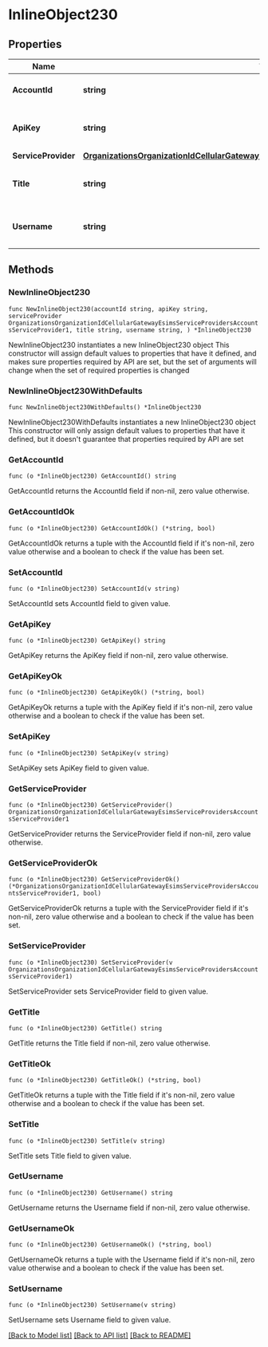 # InlineObject230

## Properties

Name | Type | Description | Notes
------------ | ------------- | ------------- | -------------
**AccountId** | **string** | Service provider account ID | 
**ApiKey** | **string** | Service provider account API key | 
**ServiceProvider** | [**OrganizationsOrganizationIdCellularGatewayEsimsServiceProvidersAccountsServiceProvider1**](OrganizationsOrganizationIdCellularGatewayEsimsServiceProvidersAccountsServiceProvider1.md) |  | 
**Title** | **string** | Service provider account name | 
**Username** | **string** | Service provider account username | 

## Methods

### NewInlineObject230

`func NewInlineObject230(accountId string, apiKey string, serviceProvider OrganizationsOrganizationIdCellularGatewayEsimsServiceProvidersAccountsServiceProvider1, title string, username string, ) *InlineObject230`

NewInlineObject230 instantiates a new InlineObject230 object
This constructor will assign default values to properties that have it defined,
and makes sure properties required by API are set, but the set of arguments
will change when the set of required properties is changed

### NewInlineObject230WithDefaults

`func NewInlineObject230WithDefaults() *InlineObject230`

NewInlineObject230WithDefaults instantiates a new InlineObject230 object
This constructor will only assign default values to properties that have it defined,
but it doesn't guarantee that properties required by API are set

### GetAccountId

`func (o *InlineObject230) GetAccountId() string`

GetAccountId returns the AccountId field if non-nil, zero value otherwise.

### GetAccountIdOk

`func (o *InlineObject230) GetAccountIdOk() (*string, bool)`

GetAccountIdOk returns a tuple with the AccountId field if it's non-nil, zero value otherwise
and a boolean to check if the value has been set.

### SetAccountId

`func (o *InlineObject230) SetAccountId(v string)`

SetAccountId sets AccountId field to given value.


### GetApiKey

`func (o *InlineObject230) GetApiKey() string`

GetApiKey returns the ApiKey field if non-nil, zero value otherwise.

### GetApiKeyOk

`func (o *InlineObject230) GetApiKeyOk() (*string, bool)`

GetApiKeyOk returns a tuple with the ApiKey field if it's non-nil, zero value otherwise
and a boolean to check if the value has been set.

### SetApiKey

`func (o *InlineObject230) SetApiKey(v string)`

SetApiKey sets ApiKey field to given value.


### GetServiceProvider

`func (o *InlineObject230) GetServiceProvider() OrganizationsOrganizationIdCellularGatewayEsimsServiceProvidersAccountsServiceProvider1`

GetServiceProvider returns the ServiceProvider field if non-nil, zero value otherwise.

### GetServiceProviderOk

`func (o *InlineObject230) GetServiceProviderOk() (*OrganizationsOrganizationIdCellularGatewayEsimsServiceProvidersAccountsServiceProvider1, bool)`

GetServiceProviderOk returns a tuple with the ServiceProvider field if it's non-nil, zero value otherwise
and a boolean to check if the value has been set.

### SetServiceProvider

`func (o *InlineObject230) SetServiceProvider(v OrganizationsOrganizationIdCellularGatewayEsimsServiceProvidersAccountsServiceProvider1)`

SetServiceProvider sets ServiceProvider field to given value.


### GetTitle

`func (o *InlineObject230) GetTitle() string`

GetTitle returns the Title field if non-nil, zero value otherwise.

### GetTitleOk

`func (o *InlineObject230) GetTitleOk() (*string, bool)`

GetTitleOk returns a tuple with the Title field if it's non-nil, zero value otherwise
and a boolean to check if the value has been set.

### SetTitle

`func (o *InlineObject230) SetTitle(v string)`

SetTitle sets Title field to given value.


### GetUsername

`func (o *InlineObject230) GetUsername() string`

GetUsername returns the Username field if non-nil, zero value otherwise.

### GetUsernameOk

`func (o *InlineObject230) GetUsernameOk() (*string, bool)`

GetUsernameOk returns a tuple with the Username field if it's non-nil, zero value otherwise
and a boolean to check if the value has been set.

### SetUsername

`func (o *InlineObject230) SetUsername(v string)`

SetUsername sets Username field to given value.



[[Back to Model list]](../README.md#documentation-for-models) [[Back to API list]](../README.md#documentation-for-api-endpoints) [[Back to README]](../README.md)


